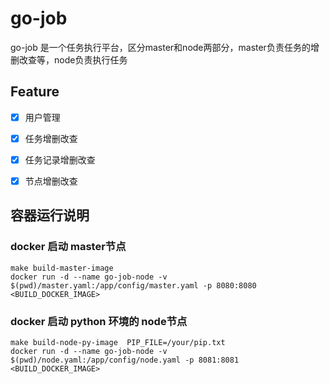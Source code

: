 # go-job

go-job 是一个任务执行平台，区分master和node两部分，master负责任务的增删改查等，node负责执行任务

## Feature
- [x] 用户管理
- [x] 任务增删改查
- [x] 任务记录增删改查
- [x] 节点增删改查



## 容器运行说明

### docker 启动 master节点

```shell
make build-master-image
docker run -d --name go-job-node -v $(pwd)/master.yaml:/app/config/master.yaml -p 8080:8080 <BUILD_DOCKER_IMAGE>
```

### docker 启动 python 环境的 node节点

```shell
make build-node-py-image  PIP_FILE=/your/pip.txt
docker run -d --name go-job-node -v $(pwd)/node.yaml:/app/config/node.yaml -p 8081:8081 <BUILD_DOCKER_IMAGE>
```
